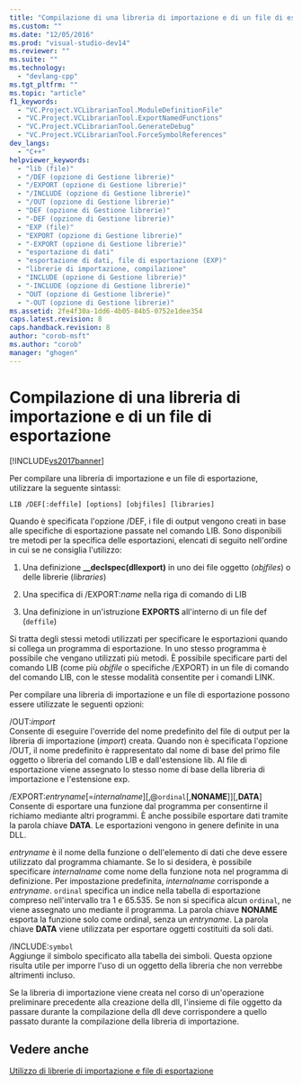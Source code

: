 ```yaml
---
title: "Compilazione di una libreria di importazione e di un file di esportazione | Microsoft Docs"
ms.custom: ""
ms.date: "12/05/2016"
ms.prod: "visual-studio-dev14"
ms.reviewer: ""
ms.suite: ""
ms.technology: 
  - "devlang-cpp"
ms.tgt_pltfrm: ""
ms.topic: "article"
f1_keywords: 
  - "VC.Project.VCLibrarianTool.ModuleDefinitionFile"
  - "VC.Project.VCLibrarianTool.ExportNamedFunctions"
  - "VC.Project.VCLibrarianTool.GenerateDebug"
  - "VC.Project.VCLibrarianTool.ForceSymbolReferences"
dev_langs: 
  - "C++"
helpviewer_keywords: 
  - "lib (file)"
  - "/DEF (opzione di Gestione librerie)"
  - "/EXPORT (opzione di Gestione librerie)"
  - "/INCLUDE (opzione di Gestione librerie)"
  - "/OUT (opzione di Gestione librerie)"
  - "DEF (opzione di Gestione librerie)"
  - "-DEF (opzione di Gestione librerie)"
  - "EXP (file)"
  - "EXPORT (opzione di Gestione librerie)"
  - "-EXPORT (opzione di Gestione librerie)"
  - "esportazione di dati"
  - "esportazione di dati, file di esportazione (EXP)"
  - "librerie di importazione, compilazione"
  - "INCLUDE (opzione di Gestione librerie)"
  - "-INCLUDE (opzione di Gestione librerie)"
  - "OUT (opzione di Gestione librerie)"
  - "-OUT (opzione di Gestione librerie)"
ms.assetid: 2fe4f30a-1dd6-4b05-84b5-0752e1dee354
caps.latest.revision: 8
caps.handback.revision: 8
author: "corob-msft"
ms.author: "corob"
manager: "ghogen"
---
```

# Compilazione di una libreria di importazione e di un file di esportazione
[!INCLUDE[vs2017banner](../../assembler/inline/includes/vs2017banner.md)]

Per compilare una libreria di importazione e un file di esportazione, utilizzare la seguente sintassi:  
  
```  
LIB /DEF[:deffile] [options] [objfiles] [libraries]  
```  
  
 Quando è specificata l'opzione \/DEF, i file di output vengono creati in base alle specifiche di esportazione passate nel comando LIB.  Sono disponibili tre metodi per la specifica delle esportazioni, elencati di seguito nell'ordine in cui se ne consiglia l'utilizzo:  
  
1.  Una definizione **\_\_declspec\(dllexport\)** in uno dei file oggetto \(*objfiles*\) o delle librerie \(*libraries*\)  
  
2.  Una specifica di \/EXPORT:*name* nella riga di comando di LIB  
  
3.  Una definizione in un'istruzione **EXPORTS** all'interno di un file def \(`deffile`\)  
  
 Si tratta degli stessi metodi utilizzati per specificare le esportazioni quando si collega un programma di esportazione.  In uno stesso programma è possibile che vengano utilizzati più metodi.  È possibile specificare parti del comando LIB \(come più *objfile* o specifiche \/EXPORT\) in un file di comando del comando LIB, con le stesse modalità consentite per i comandi LINK.  
  
 Per compilare una libreria di importazione e un file di esportazione possono essere utilizzate le seguenti opzioni:  
  
 \/OUT:*import*  
 Consente di eseguire l'override del nome predefinito del file di output per la libreria di importazione \(*import*\) creata.  Quando non è specificata l'opzione \/OUT, il nome predefinito è rappresentato dal nome di base del primo file oggetto o libreria del comando LIB e dall'estensione lib.  Al file di esportazione viene assegnato lo stesso nome di base della libreria di importazione e l'estensione exp.  
  
 \/EXPORT:*entryname*\[\=*internalname*\]\[,@`ordinal`\[,**NONAME**\]\]\[,**DATA**\]  
 Consente di esportare una funzione dal programma per consentirne il richiamo mediante altri programmi.  È anche possibile esportare dati tramite la parola chiave **DATA**.  Le esportazioni vengono in genere definite in una DLL.  
  
 *entryname* è il nome della funzione o dell'elemento di dati che deve essere utilizzato dal programma chiamante.  Se lo si desidera, è possibile specificare *internalname* come nome della funzione nota nel programma di definizione. Per impostazione predefinita, *internalname* corrisponde a *entryname*.  `ordinal` specifica un indice nella tabella di esportazione compreso nell'intervallo tra 1 e 65.535. Se non si specifica alcun `ordinal`, ne viene assegnato uno mediante il programma.  La parola chiave **NONAME** esporta la funzione solo come ordinal, senza un *entryname*.  La parola chiave **DATA** viene utilizzata per esportare oggetti costituiti da soli dati.  
  
 \/INCLUDE:`symbol`  
 Aggiunge il simbolo specificato alla tabella dei simboli.  Questa opzione risulta utile per imporre l'uso di un oggetto della libreria che non verrebbe altrimenti incluso.  
  
 Se la libreria di importazione viene creata nel corso di un'operazione preliminare precedente alla creazione della dll, l'insieme di file oggetto da passare durante la compilazione della dll deve corrispondere a quello passato durante la compilazione della libreria di importazione.  
  
## Vedere anche  
 [Utilizzo di librerie di importazione e file di esportazione](../../build/reference/working-with-import-libraries-and-export-files.md)